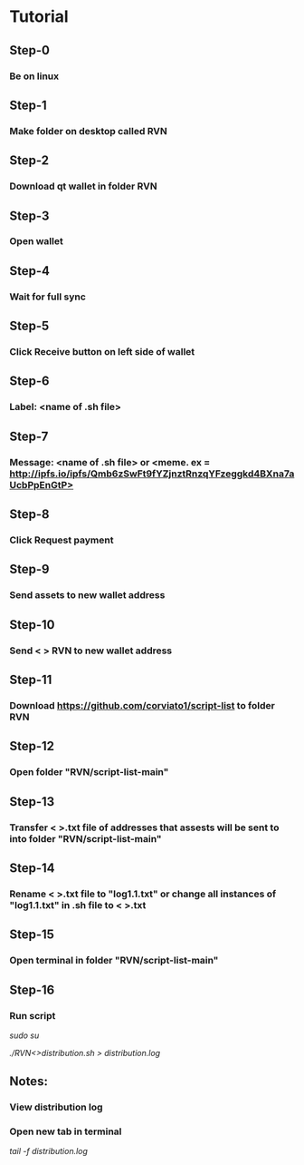 
# Tutorial

## Step-0

### Be on linux

## Step-1

### Make folder on desktop called RVN

## Step-2

### Download qt wallet in folder RVN

## Step-3

### Open wallet

## Step-4

### Wait for full sync

##  Step-5

### Click Receive button on left side of wallet

## Step-6

### Label: <name of .sh file>

## Step-7

### Message: <name of .sh file> or <meme. ex = http://ipfs.io/ipfs/Qmb6zSwFt9fYZjnztRnzqYFzeggkd4BXna7aUcbPpEnGtP>

## Step-8

### Click Request payment

## Step-9

### Send assets to new wallet address

## Step-10

### Send < > RVN to new wallet address

## Step-11

### Download https://github.com/corviato1/script-list to folder RVN

## Step-12

### Open folder "RVN/script-list-main"

## Step-13

### Transfer < >.txt file of addresses that assests will be sent to into folder "RVN/script-list-main"

## Step-14

### Rename < >.txt file to "log1.1.txt" or change all instances of "log1.1.txt" in .sh file to < >.txt

## Step-15

### Open terminal in folder "RVN/script-list-main"

## Step-16

### Run script

*sudo su*

*./RVN<>distribution.sh > distribution.log*

## Notes:

### View distribution log
  
### Open new tab in terminal

*tail -f distribution.log*

